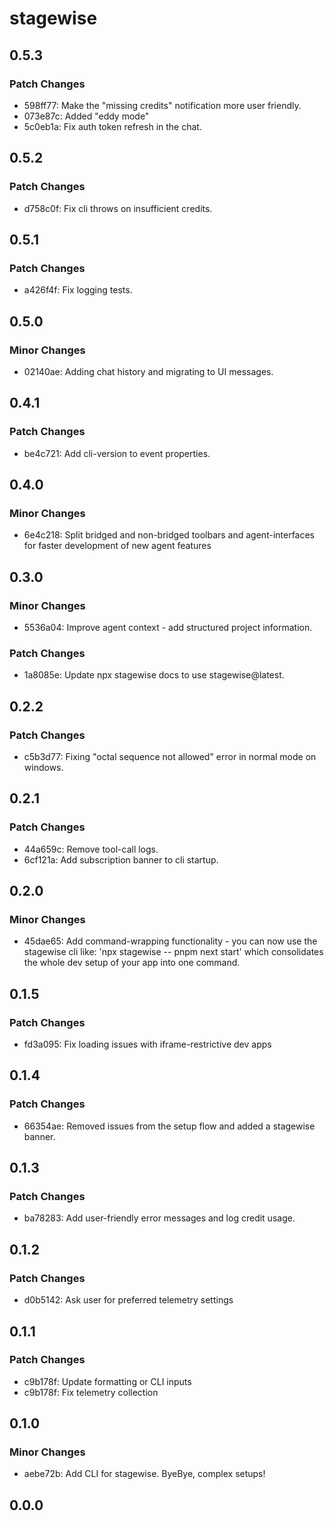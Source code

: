 # stagewise

## 0.5.3

### Patch Changes

- 598ff77: Make the "missing credits" notification more user friendly.
- 073e87c: Added "eddy mode"
- 5c0eb1a: Fix auth token refresh in the chat.

## 0.5.2

### Patch Changes

- d758c0f: Fix cli throws on insufficient credits.

## 0.5.1

### Patch Changes

- a426f4f: Fix logging tests.

## 0.5.0

### Minor Changes

- 02140ae: Adding chat history and migrating to UI messages.

## 0.4.1

### Patch Changes

- be4c721: Add cli-version to event properties.

## 0.4.0

### Minor Changes

- 6e4c218: Split bridged and non-bridged toolbars and agent-interfaces for faster development of new agent features

## 0.3.0

### Minor Changes

- 5536a04: Improve agent context - add structured project information.

### Patch Changes

- 1a8085e: Update npx stagewise docs to use stagewise@latest.

## 0.2.2

### Patch Changes

- c5b3d77: Fixing "octal sequence not allowed" error in normal mode on windows.

## 0.2.1

### Patch Changes

- 44a659c: Remove tool-call logs.
- 6cf121a: Add subscription banner to cli startup.

## 0.2.0

### Minor Changes

- 45dae65: Add command-wrapping functionality - you can now use the stagewise cli like: 'npx stagewise -- pnpm next start' which consolidates the whole dev setup of your app into one command.

## 0.1.5

### Patch Changes

- fd3a095: Fix loading issues with iframe-restrictive dev apps

## 0.1.4

### Patch Changes

- 66354ae: Removed issues from the setup flow and added a stagewise banner.

## 0.1.3

### Patch Changes

- ba78283: Add user-friendly error messages and log credit usage.

## 0.1.2

### Patch Changes

- d0b5142: Ask user for preferred telemetry settings

## 0.1.1

### Patch Changes

- c9b178f: Update formatting or CLI inputs
- c9b178f: Fix telemetry collection

## 0.1.0

### Minor Changes

- aebe72b: Add CLI for stagewise. ByeBye, complex setups!

## 0.0.0
